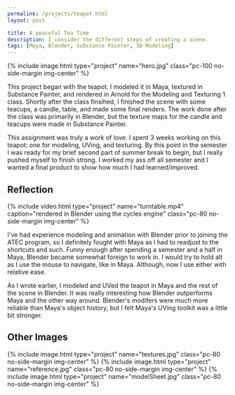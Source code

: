 ```yaml
---
permalink: /projects/teapot.html
layout: post

title: A peaceful Tea Time
description: I consider the different steps of creating a scene.
tags: [Maya, Blender, Substance Painter, 3D-Modeling]
---
```


{% include image.html type="project" name="hero.jpg" class="pc-100 no-side-margin img-center" %}

This project began with the teapot. I modeled it in Maya, textured in Substance Painter, and rendered in Arnold for the Modeling and Texturing 1 class. Shortly after the class finsihed, I finished the scene with some teacups, a candle, table, and made some final renders. The work done after the class was primarily in Blender, but the texture maps for the candle and teacups were made in Substance Painter.

This assignment was truly a work of love. I spent 3 weeks working on this teapot: one for modeling, UVing, and texturing. By this point in the semester I was ready for my brief second part of summer break to begin, but I really pushed myself to finish strong. I worked my ass off all semester and I wanted a final product to show how much I had learned/improved. 

## Reflection

{% include video.html type="project" name="turntable.mp4" caption="rendered in Blender using the cycles engine" class="pc-80 no-side-margin img-center" %}

I've had experience modeling and animation with Blender prior to joining the ATEC program, so I definitely fought with Maya as I had to readjust to the shortcuts and such. Funny enough after spending a semester and a half in Maya, Blender became somewhat foreign to work in. I would try to hold alt as I use the mouse to navigate, like in Maya. Although, now I use either with relative ease.

As I wrote earlier, I modeled and UVed the teapot in Maya and the rest of the scene in Blender. It was really interesting how Blender outperforms Maya and the other way around. Blender's modifers were much more reliable than Maya's object history, but I felt Maya's UVing toolkit was a little bit stronger.

## Other Images

{% include image.html type="project" name="textures.jpg" class="pc-80 no-side-margin img-center" %}
{% include image.html type="project" name="reference.jpg" class="pc-80 no-side-margin img-center" %}
{% include image.html type="project" name="modelSheet.jpg" class="pc-80 no-side-margin img-center" %}
